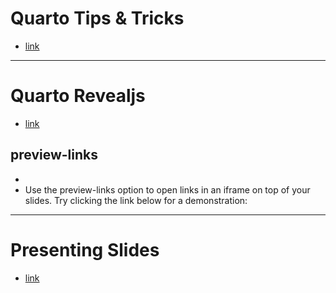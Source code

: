 # Quarto Tips & Tricks
+ [link](https://www.productive-r-workflow.com/quarto-tricks)



---
# Quarto Revealjs 
+ [link](https://quarto.org/docs/presentations/revealjs/#footer-logo)

## preview-links
+ 
+ Use the preview-links option to open links in an iframe on top of your slides. Try clicking the link below for a demonstration:





---
# Presenting Slides 
+ [link](https://quarto.org/docs/presentations/revealjs/presenting.html)



